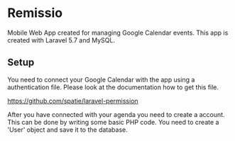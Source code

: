 # Remissio

Mobile Web App created for managing Google Calendar events. 
This app is created with Laravel 5.7 and MySQL.

## Setup

You need to connect your Google Calendar with the app using a authentication file.
Please look at the documentation how to get this file.

https://github.com/spatie/laravel-permission

After you have connected with your agenda you need to create a account.
This can be done by writing some basic PHP code. You need to create a 'User' object and save it to the database.
